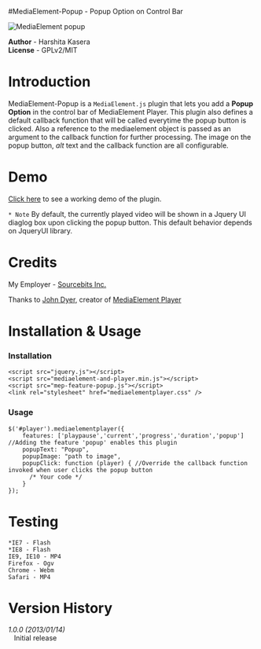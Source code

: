 #MediaElement-Popup - Popup Option on Control Bar

![MediaElement popup](https://raw.github.com/sourcebits-harshitakasera/mediaelement-popup/master/snapshots/popup.png "Popup")

__Author__   - Harshita Kasera  
__License__   - GPLv2/MIT 


# Introduction

MediaElement-Popup is a <code>MediaElement.js</code> plugin that lets you add a __Popup Option__ in the control bar of MediaElement Player. This plugin also defines a default callback function that will be called everytime the popup button is clicked. Also a reference to the mediaelement object is passed as an argument to the callback function for further processing. The image on the popup button, _alt_ text and the callback function are all configurable.  

# Demo
[Click here](http://jsfiddle.net/hkasera/rKtP3/4/) to see a working demo of the plugin.

<code>* Note</code> By default, the currently played video will be shown in a Jquery UI diaglog box upon clicking the popup button. This default behavior depends on JqueryUI library. 
# Credits

My Employer - [Sourcebits Inc.](http://www.sourcebits.com)

Thanks to [John Dyer](https://github.com/johndyer), creator of [MediaElement Player](http://mediaelementjs.com/)

# Installation & Usage

### Installation
    <script src="jquery.js"></script>
    <script src="mediaelement-and-player.min.js"></script>
    <script src="mep-feature-popup.js"></script>
    <link rel="stylesheet" href="mediaelementplayer.css" />

### Usage
    $('#player').mediaelementplayer({
        features: ['playpause','current','progress','duration','popup'] //Adding the feature 'popup' enables this plugin
        popupText: "Popup", 
        popupImage: "path to image", 
        popupClick: function (player) { //Override the callback function invoked when user clicks the popup button
          /* Your code */
        }
    });

# Testing
    *IE7 - Flash 
    *IE8 - Flash
    IE9, IE10 - MP4
    Firefox - Ogv
    Chrome - Webm
    Safari - MP4
    
 
# Version History

*1.0.0 (2013/01/14)*    
&nbsp;&nbsp;&nbsp;Initial release
